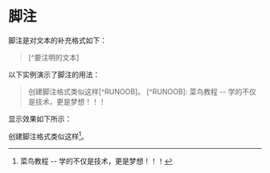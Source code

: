 # 脚注

脚注是对文本的补充格式如下：

>\[^要注明的文本]

以下实例演示了脚注的用法：

>创建脚注格式类似这样\[^RUNOOB]。
>\[^RUNOOB]: 菜鸟教程 -- 学的不仅是技术，更是梦想！！！

显示效果如下所示：

创建脚注格式类似这样[^RUNOOB]。

[^RUNOOB]: 菜鸟教程 -- 学的不仅是技术，更是梦想！！！

